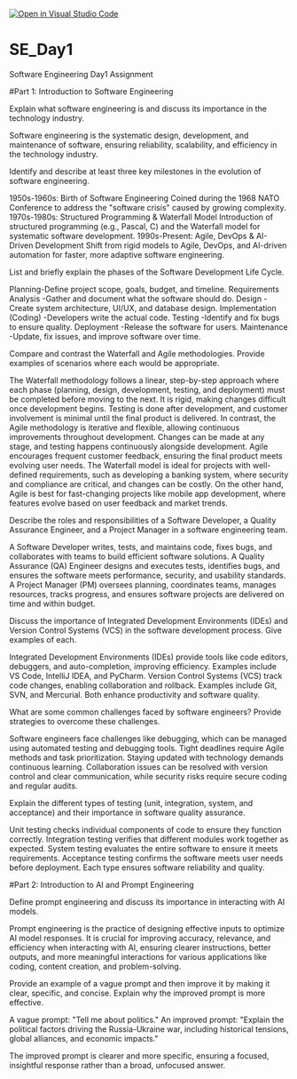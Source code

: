 [![Open in Visual Studio Code](https://classroom.github.com/assets/open-in-vscode-2e0aaae1b6195c2367325f4f02e2d04e9abb55f0b24a779b69b11b9e10269abc.svg)](https://classroom.github.com/online_ide?assignment_repo_id=18460151&assignment_repo_type=AssignmentRepo)
# SE_Day1
Software Engineering Day1 Assignment

#Part 1: Introduction to Software Engineering

Explain what software engineering is and discuss its importance in the technology industry.

Software engineering is the systematic design, development, and maintenance of software, ensuring reliability, scalability, and efficiency in the technology industry.

Identify and describe at least three key milestones in the evolution of software engineering.

1950s-1960s: Birth of Software Engineering
Coined during the 1968 NATO Conference to address the "software crisis" caused by growing complexity.
1970s-1980s: Structured Programming & Waterfall Model
Introduction of structured programming (e.g., Pascal, C) and the Waterfall model for systematic software development.
1990s-Present: Agile, DevOps & AI-Driven Development
Shift from rigid models to Agile, DevOps, and AI-driven automation for faster, more adaptive software engineering. 

List and briefly explain the phases of the Software Development Life Cycle.

Planning-Define project scope, goals, budget, and timeline.
Requirements Analysis -Gather and document what the software should do.
Design -Create system architecture, UI/UX, and database design.
Implementation (Coding) -Developers write the actual code.
Testing -Identify and fix bugs to ensure quality.
Deployment -Release the software for users.
Maintenance -Update, fix issues, and improve software over time.

Compare and contrast the Waterfall and Agile methodologies. Provide examples of scenarios where each would be appropriate.

The Waterfall methodology follows a linear, step-by-step approach where each phase (planning, design, development, testing, and deployment) must be completed before moving to the next. It is rigid, making changes difficult once development begins. Testing is done after development, and customer involvement is minimal until the final product is delivered.
In contrast, the Agile methodology is iterative and flexible, allowing continuous improvements throughout development. Changes can be made at any stage, and testing happens continuously alongside development. Agile encourages frequent customer feedback, ensuring the final product meets evolving user needs.
The Waterfall model is ideal for projects with well-defined requirements, such as developing a banking system, where security and compliance are critical, and changes can be costly.
On the other hand, Agile is best for fast-changing projects like mobile app development, where features evolve based on user feedback and market trends.

Describe the roles and responsibilities of a Software Developer, a Quality Assurance Engineer, and a Project Manager in a software engineering team.

A Software Developer writes, tests, and maintains code, fixes bugs, and collaborates with teams to build efficient software solutions.
A Quality Assurance (QA) Engineer designs and executes tests, identifies bugs, and ensures the software meets performance, security, and usability standards.
A Project Manager (PM) oversees planning, coordinates teams, manages resources, tracks progress, and ensures software projects are delivered on time and within budget.

Discuss the importance of Integrated Development Environments (IDEs) and Version Control Systems (VCS) in the software development process. Give examples of each.

Integrated Development Environments (IDEs) provide tools like code editors, debuggers, and auto-completion, improving efficiency. Examples include VS Code, IntelliJ IDEA, and PyCharm.
Version Control Systems (VCS) track code changes, enabling collaboration and rollback. Examples include Git, SVN, and Mercurial. Both enhance productivity and software quality.

What are some common challenges faced by software engineers? Provide strategies to overcome these challenges.

Software engineers face challenges like debugging, which can be managed using automated testing and debugging tools. Tight deadlines require Agile methods and task prioritization. Staying updated with technology demands continuous learning. Collaboration issues can be resolved with version control and clear communication, while security risks require secure coding and regular audits.

Explain the different types of testing (unit, integration, system, and acceptance) and their importance in software quality assurance.

Unit testing checks individual components of code to ensure they function correctly. Integration testing verifies that different modules work together as expected. System testing evaluates the entire software to ensure it meets requirements. Acceptance testing confirms the software meets user needs before deployment. Each type ensures software reliability and quality.

#Part 2: Introduction to AI and Prompt Engineering


Define prompt engineering and discuss its importance in interacting with AI models.

Prompt engineering is the practice of designing effective inputs to optimize AI model responses. It is crucial for improving accuracy, relevance, and efficiency when interacting with AI, ensuring clearer instructions, better outputs, and more meaningful interactions for various applications like coding, content creation, and problem-solving.

Provide an example of a vague prompt and then improve it by making it clear, specific, and concise. Explain why the improved prompt is more effective.

A vague prompt: "Tell me about politics."
An improved prompt: "Explain the political factors driving the Russia-Ukraine war, including historical tensions, global alliances, and economic impacts."

The improved prompt is clearer and more specific, ensuring a focused, insightful response rather than a broad, unfocused answer.
